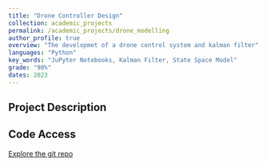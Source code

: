 ```yaml
---
title: "Drone Controller Design"
collection: academic_projects
permalink: /academic_projects/drone_modelling
author_profile: true
overview: "The developmet of a drone control system and kalman filter"
languages: "Python"
key_words: "JuPyter Notebooks, Kalman Filter, State Space Model"
grade: "90%"
dates: 2023
---
```


## Project Description 

## Code Access
<a href="https://github.com/benhoskings1/Emotion_Recognition.git">Explore the git repo</a>
